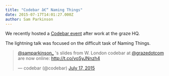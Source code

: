 ```yaml
---
title: "Codebar â€“ Naming Things"
date: 2015-07-17T14:01:27.000Z
author: Sam Parkinson
---
```


We recently hosted a [Codebar event](http://codebar.io/workshops/150) after work at the graze HQ.

The lightning talk was focused on the difficult task of Naming Things.

<blockquote class="twitter-tweet" lang="en"><p lang="en" dir="ltr"><a href="https://twitter.com/samparkinson_">@samparkinson_</a> &#39;s slides from W. London codebar at <a href="https://twitter.com/grazedotcom">@grazedotcom</a> are now online: <a href="http://t.co/voSyJNnzh4">http://t.co/voSyJNnzh4</a></p>&mdash; codebar (@codebar) <a href="https://twitter.com/codebar/status/622001960900763648">July 17, 2015</a></blockquote>
<script async src="//platform.twitter.com/widgets.js" charset="utf-8"></script>